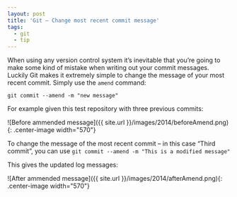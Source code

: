 ```yaml
---
layout: post
title: 'Git – Change most recent commit message'
tags:
  - git
  - tip
---
```

When using any version control system it’s inevitable that you’re going to make some kind of mistake when writing out your commit messages. Luckily Git makes it extremely simple to change the message of your most recent commit. Simply use the `amend` command:

`git commit --amend -m "new message"`

For example given this test repository with three previous commits:

![Before ammended message]({{ site.url }}/images/2014/beforeAmend.png){: .center-image width="570"}

To change the message of the most recent commit – in this case “Third commit”, you can use `git commit --amend -m "This is a modified message"`

This gives the updated log messages:

![After ammended message]({{ site.url }}/images/2014/afterAmend.png){: .center-image width="570"}
